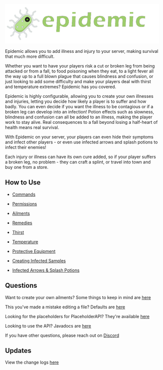 ![Epidemic](/images/header.png)

Epidemic allows you to add illness and injury to your server, making survival that much more difficult.

Whether you want to have your players risk a cut or broken leg from being attacked or from a fall, to food poisoning when they eat, to a light fever all the way up to a full blown plague that causes blindness and confusion, or just looking to add some difficulty and make your players deal with thirst and temperature extremes? Epidemic has you covered.

Epidemic is highly configurable, allowing you to create your own illnesses and injuries, letting you decide how likely a player is to suffer and how badly. You can even decide if you want the illness to be contagious or if a broken leg can develop into an infection! Potion effects such as slowness, blindness and confusion can all be added to an illness, making the player work to stay alive. Real consequences to a fall beyond losing a half-heart of health means real survival.

With Epidemic on your server, your players can even hide their symptoms and infect other players - or even use infected arrows and splash potions to infect their enemies!

Each injury or illness can have its own cure added, so if your player suffers a broken leg, no problem - they can craft a splint, or travel into town and buy one from a store.

## How to Use

- [Commands](https://torpkev.github.io/epidemic_docs/commands.md)

- [Permissions](https://torpkev.github.io/epidemic_docs/permissions.md)

- [Ailments](https://torpkev.github.io/epidemic_docs/ailments.md)

- [Remedies](https://torpkev.github.io/epidemic_docs/remedies.md)

- [Thirst](https://torpkev.github.io/epidemic_docs/thirst.md)

- [Temperature](https://torpkev.github.io/epidemic_docs/temperature.md)

- [Protective Equipment](https://torpkev.github.io/epidemic_docs/protective.md)

- [Creating Infected Samples](https://torpkev.github.io/epidemic_docs/infectedsample.md)

- [Infected Arrows & Splash Potions](https://torpkev.github.io/epidemic_docs/infectedequipment.md)


## Questions

Want to create your own ailments?  Some things to keep in mind are [here](https://torpkev.github.io/epidemic_docs/newailments.md)

This you've made a mistake editing a file? Defaults are [here](https://torpkev.github.io/epidemic_docs/defaults/)

Looking for the placeholders for PlaceholderAPI?  They're available [here](https://torpkev.github.io/epidemic_docs/placeholders.md)

Looking to use the API?  Javadocs are [here](https://torpkev.github.io/epidemic_docs/javadocs/)

If you have other questions, please reach out on [Discord](https://discord.gg/crU8Gsr2TG)

## Updates

View the change logs [here](https://torpkev.github.io/epidemic_docs/changelog)
